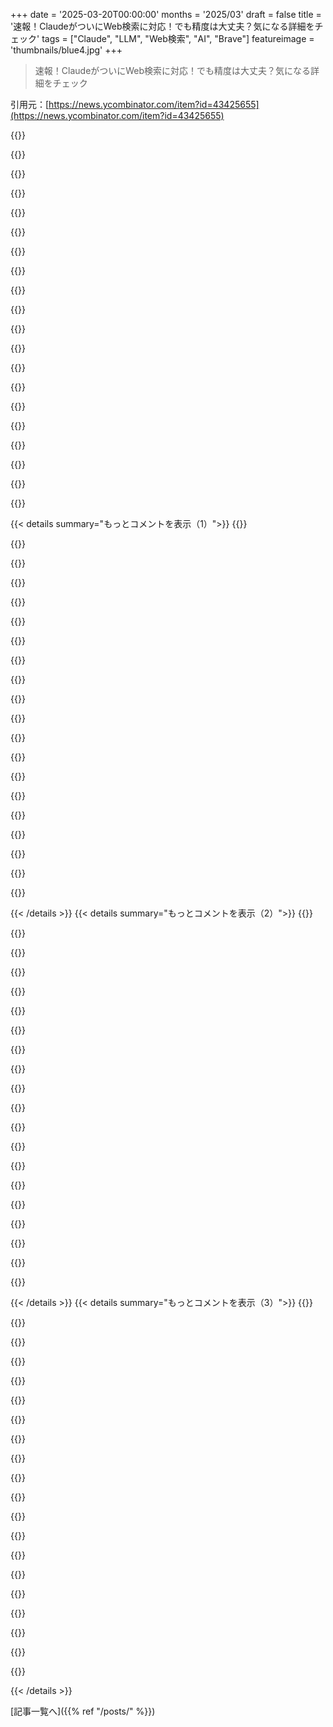 +++
date = '2025-03-20T00:00:00'
months = '2025/03'
draft = false
title = '速報！ClaudeがついにWeb検索に対応！でも精度は大丈夫？気になる詳細をチェック'
tags = ["Claude", "LLM", "Web検索", "AI", "Brave"]
featureimage = 'thumbnails/blue4.jpg'
+++

> 速報！ClaudeがついにWeb検索に対応！でも精度は大丈夫？気になる詳細をチェック

引用元：[https://news.ycombinator.com/item?id=43425655](https://news.ycombinator.com/item?id=43425655)

{{<matomeQuote body="Web検索機能は理論上はマジでいいけど、今まで使ったやつ全部、上位X件を見て、それを正解だって決めつけてるんだよねー。人気のある話題とかよくあるエラーについてLLMに聞くと、上位に出てくるのはブログのスパム記事とか未解決のフォーラムの投稿ばっかで、結局問題解決になんないんだわ。Web検索がマジで使えないってことの表れかもね。でも、それが生成系のシステムにも影響を与えてるってのは面白い。" userName="tcdent" createdAt="2025-03-20T18:07:09" color="">}}

{{<matomeQuote body="＞top X件を見て、それを正解だと解釈する”ってことは、LLMもマジで人間みたいな行動をとるようになってきたってことじゃん？" userName="Almondsetat" createdAt="2025-03-20T18:15:02" color="">}}

{{<matomeQuote body="社会人歴が長くなるほど、ほとんどの人間って仕事できねーなって思うんだよね。LLMが人間っぽくなるって、俺が求めてるのとは真逆だわ。" userName="yoyohello13" createdAt="2025-03-20T18:22:09" color="">}}

{{<matomeQuote body="それって、仕事自体がマジで役に立たないからかもよ？だからって人がダメってわけじゃないし、それで得られる収入で何ができるかって話でもないけど。でも、ほとんどの仕事ってマジで意味ないように見えるよね。" userName="_heimdall" createdAt="2025-03-20T18:25:35" color="#785bff">}}

{{<matomeQuote body="もしかして、もうすでにベーシックインカムって実現してたりして？ただ、それを受け取るためには、意味のない仕事をする必要があるだけなんじゃね？" userName="Toenex" createdAt="2025-03-20T21:24:51" color="#38d3d3">}}

{{<matomeQuote body="ベーシックインカムの弱点の一つは、目的意識の欠如だって言われてるよね。「解決策」は、君が言ってるように、厳密な投資対効果を求めない仕事なのかも。給料はもらえるけど、地域のために掃除したり、草木を育てたりするんだ。誰かが近所のために原価でサワードウを作ったり、誰かが高齢者のために庭の手入れをしたり。" userName="prawn" createdAt="2025-03-20T23:40:17" color="#38d3d3">}}

{{<matomeQuote body="正確にはベーシックインカムじゃないけど、スペイン南部の農村部には、似たような制度があるんだ。「Rural Employment Plan(PER)」って呼ばれてる。清掃とか塗装みたいな簡単な仕事を与えて、収入が少ない人を助けてるんだって。この制度を利用してる人たちは、10代半ばで学校を辞めたような、学歴の低い人が多いらしい。" userName="jmrm" createdAt="2025-03-21T00:50:56" color="#ff5733">}}

{{<matomeQuote body="それって最低賃金のことじゃね？" userName="sanex" createdAt="2025-03-21T02:09:34" color="">}}

{{<matomeQuote body="税金で支えられた労働補助金みたいなもんかな…最低賃金法も必要になるだろうけど。これってマジでいいアイデアだと思う！企業がこういう仕事で人を雇いやすくすることで、みんなの価格が下がり、サービスの利用しやすさが向上する。" userName="sdenton4" createdAt="2025-03-21T15:13:58" color="#785bff">}}

{{<matomeQuote body="仕組みが分かってないだけかもしれないけどさ。これってどうやって価格を下げるのに役立つんだ？税金は誰かが払わなきゃいけないし、結局は消費者が負担することになるんじゃないの？お金の通り道が変わるだけで、結局は誰かが払わなきゃいけない。それなら、税金で価格を補助して、プログラムの運営費も全部まかなう必要があるから、価格が上がるリスクもあるよね。" userName="_heimdall" createdAt="2025-03-21T18:19:41" color="">}}

{{<matomeQuote body="誰がどの仕事に就くかって、どうやって決めるんだろ？" userName="rank0" createdAt="2025-03-21T00:46:04" color="">}}

{{<matomeQuote body="やりたい人がやればいいんじゃない？でも、目的意識を持てそうなこととか、コミュニティを作れそうなことを勧めるのはありだと思うな。働く時間とか頑張る度合いは本人次第で。朝6時に近所の家の雨どいを全部掃除して、午後は自分の趣味に没頭するとかさ。怠けてるように聞こえるかもだけど、これは最低限のUBIがある前提の話ね。効率とかビジネスのあれこれに悩まされなければ、楽しい仕事って結構あると思うんだ。" userName="prawn" createdAt="2025-03-21T02:18:19" color="">}}

{{<matomeQuote body="金銭的なインセンティブがなかったら、誰も溝掃除なんてしないよ。やる価値のある仕事って、大抵はつまらないかキツいものなんだ。だからお金を払って人にやってもらうんでしょ！チャリティで雨どい掃除サービスなんて聞いたことないでしょ？みんな趣味とか家族や友達との時間に使いたいんだよ。" userName="rank0" createdAt="2025-03-21T02:25:23" color="#ff33a1">}}

{{<matomeQuote body="雨どい掃除とか溝掃除の会社がなくなるわけないじゃん？自分で掃除する人もいるだろうし。UBIで従来の企業がなくなるって話は聞いたことないけど、大抵は最低賃金を引き上げるって話でしょ。みんな自分の家の雨どいを掃除する時間が増えるか、お金を払って誰かに頼むようになるだけだよ。<br>チャリティの掃除サービスなら、YouTubeでゴミ屋敷を掃除したり、荒れた庭を無料で手入れしてる人がいるじゃん…😉" userName="prawn" createdAt="2025-03-21T02:31:57" color="#ff5c5c">}}

{{<matomeQuote body="UBIの考え方って、みんながやりたい仕事をするってことだよね…" userName="ldoughty" createdAt="2025-03-21T02:33:46" color="">}}

{{<matomeQuote body="だよね！みんな趣味とか好きなこと、レジャーを追求するようになるでしょ。税金を無駄遣いして借金が増えるだけだよ。直接的な誤投資だね。" userName="rank0" createdAt="2025-03-21T02:48:36" color="">}}

{{<matomeQuote body="そんなことないよ。まともな仕事をしてても、生活必需品を買うお金すらない人がたくさんいるんだよ。将来とか家族のために貯金なんてできないし。問題は仕事がないことじゃなくて、最低限の収入が保証されてないことなんだ。" userName="dataflow" createdAt="2025-03-20T23:54:45" color="#ff33a1">}}

{{<matomeQuote body="完全に解決できる問題じゃないよ。特にどこでも同じようにって考えるならね。<br>“無料のお金”みたいな政策は、良いことよりも悪いことの方が多くなるかも。" userName="rank0" createdAt="2025-03-21T00:45:07" color="">}}

{{<matomeQuote body="UBIは、Marxみたいな価格統制をしない限り、生活必需品を賄えない可能性が高いよ。<br>経済に関わる全員が毎月3000ドルもらえるようになったら、生活必需品とか全ての物の値段が同じように上がると思うよ。" userName="_heimdall" createdAt="2025-03-21T00:37:29" color="#45d325">}}

{{<matomeQuote body="UBIについて意見を言うつもりはなかったんだけど、親コメの人が思ってるのとは違うってことを説明しただけだよ。<br>でもいいや、ちょっとだけ。<br>＞同じように上がる<br>そうなるって確信できる理由を説明してくれる？前にも考えたことがあるけど、必ずそうなるわけじゃないと思うんだ。（色々な要素によるけど）そうなる可能性もあるとは思うけどね。" userName="dataflow" createdAt="2025-03-21T00:45:02" color="#ff33a1">}}

{{< details summary="もっとコメントを表示（1）">}}
{{<matomeQuote body="資本主義って、結局のところ、自由市場が長い目で見るとうまくバランスを取ってくれるって期待に基づいているんだよね。もしお金が増えたせいで需要が上がるだけなら、物価は上がるよ。供給が増えれば、物価の変動は少しは抑えられるけど、ほとんどの製品で物価の方が供給より動きやすいから、お金が増えても、ほとんどは物価が上がる方に使われちゃうんだ。" userName="_heimdall" createdAt="2025-03-21T02:33:12" color="">}}

{{<matomeQuote body="マジでそれな。だから、Twitterのレイオフとか、今回の“DOGE”の粛清ってマジでヤバいと思うんだよね（たとえ「無駄」を省くのが正当だとしても）。「役に立たない仕事をして、週に4通メール送って、あとはTikTok見てるだけ」みたいな？だから何？人が多すぎるし、本当に経済的な価値のある仕事なんて全然足りないんだよ。みんなが尊厳を持って、家族を養って、ある程度の生活水準を保てる方がずっと大事じゃん。企業にいたことある人ならわかると思うけど、役に立ってるか怪しい人ってマジでいっぱいいるし、“tech skills”持ってる人も例外じゃないから。" userName="nyarlathotep_" createdAt="2025-03-20T23:10:04" color="#785bff">}}

{{<matomeQuote body="今って「ブルシット・ジョブ」だけじゃなくて、「ブルシット・エコノミー」でもあるよね。広告がないと売れないようなものばっかりじゃん。例えば、車持ってるなら10年とか20年乗れるのに、広告のせいで数年ごとに新しい車が欲しくなっちゃうんだよね。それが経済を回してるんだけど。車買って、古い車を新しいのが買えない人に売って、その車はアフリカとかに送られて修理されてまた使われるみたいな。でもアフリカの人が本当に必要だっただけで、他の人は別に車なくてもよかったんだよね。車産業ってめっちゃ大きいのに、広告禁止したら1/5くらいになっちゃうんじゃない？もう根本的に生き方を変えないとヤバいけど、金持ちとか影響力のある人が困るから、先送りしてるんだよね。数十年後には子供たちがマジで困ると思う。" userName="mschuster91" createdAt="2025-03-20T23:25:03" color="#38d3d3">}}

{{<matomeQuote body="自由な資本主義は、どっちがどっちかを見抜くのが得意だよね。Elon Muskの考え方の根本にもそれがあると思う。できるだけ多くの仕事を作って、何か悪い影響がないか見極める、みたいな。でも、政府の立場でそれをやっちゃうと、個人の損得だけじゃ済まないから、ちょっと違うよね。" userName="jimbokun" createdAt="2025-03-20T20:39:32" color="">}}

{{<matomeQuote body="エージェントAIのせいで、ホワイトカラーの仕事がマジでヤバくなると思うんだよね。だって、多くの仕事って、別にめっちゃ優秀な人じゃなくても「OK」なレベルでできるんだもん。平均的なAIが平均的な人間より使えるようになったら、一気に状況が変わると思う。" userName="shreezus" createdAt="2025-03-20T20:28:59" color="#ff5c5c">}}

{{<matomeQuote body="うちのCEOと今日話してたんだけど、大学卒業したばっかりの子たちが、AIがエントリーレベルの仕事できるって状況にどう対応するんだろうねって。ちょうど息子が大学に入るところだから、マジでタイムリーな話題なんだよね。Claudeに聞いてみたら、「私と一緒に働く方法を見つけるか、私ができない分野を選べ」って言われた。マジでフレックス。" userName="agrippanux" createdAt="2025-03-20T21:35:04" color="#45d325">}}

{{<matomeQuote body="LLMのハルシネーション（幻覚）をそんなに大問題だと思ってる人がいるのが不思議。人間と会ったことないのかな？" userName="bobxmax" createdAt="2025-03-20T21:53:41" color="">}}

{{<matomeQuote body="OpenAIのDeep Researchの方が優秀な気がする。StackOverflowのめっちゃマイナーな投稿とか、ポーランド旅行の時に役立つ旅行wikiサイトとか見つけてくれたし。どうやってページを見つけてるかわからないけど、ただのGoogle検索より全然良い。" userName="johntb86" createdAt="2025-03-20T19:43:15" color="#ff33a1">}}

{{<matomeQuote body="GrokのDeepSearchとDeeperSearchも結構良いよね。どうやって結果にたどり着いたのかもわかるし。OpenAIのがどうなってるのか知らないけど、Grokは複数回検索して、前の結果を元にどんどん絞り込んでいくみたい。" userName="wongarsu" createdAt="2025-03-20T21:51:29" color="#ff33a1">}}

{{<matomeQuote body="Elon Muskがマジで嫌いだから、Grokを公平に見れないんだよね。自覚してるけど、多分そんなに損はしてないと思う。" userName="labrador" createdAt="2025-03-20T22:08:43" color="">}}

{{<matomeQuote body="ナチスに対しては断固として許さない姿勢が、機能する社会には不可欠だよね。" userName="fpgaminer" createdAt="2025-03-21T01:45:27" color="#38d3d3">}}

{{<matomeQuote body="言ってくれてありがとう。バーにナチスを一人でも入れると、すぐにナチスバーになっちゃうって話を聞いたことあるよ。" userName="labrador" createdAt="2025-03-21T03:07:56" color="#785bff">}}

{{<matomeQuote body="みんなをナチスって呼んでたら、ナチスバーしかなくなるよ。この前Teslaに乗ってるだけでナチスって言われたし、ユダヤ系の血筋なのに。もう意味わかんない。" userName="sshine" createdAt="2025-03-21T05:10:33" color="">}}

{{<matomeQuote body="Grokは技術的にはかなり優秀で、AIエージェントの選択肢としてニッチを埋めてると思う。でも、ナチスの敬礼をするような人がオーナーで、アメリカ政府を解体しようとしてる人のAIを使いたくないって気持ちもめっちゃわかる。" userName="wongarsu" createdAt="2025-03-20T22:19:44" color="#ff5c5c">}}

{{<matomeQuote body="Kagi Assistantを使うと、LLMクエリで検索できるんだよね。今のところ、信頼できる結果が得られてる気がする。例えば、おすすめの製品を聞いてみたら、良い結果が出てきたよ。プレミアムサービスだけど、価値があると思う。" userName="HankWozHere" createdAt="2025-03-20T18:21:53" color="#ff33a1">}}

{{<matomeQuote body="Google検索ってマジでクソだよね。Hacker Newsの人たちの間ではよく言われてるけど、そんなにひどい？プログラミングで使う分には、ドキュメントとかフォーラムとかでうまくいくけど。たまに個人のブログも出てくるし。地域によって検索結果って違うのかな？" userName="magackame" createdAt="2025-03-20T18:20:23" color="">}}

{{<matomeQuote body="Google検索はクソ？ここをクリックして10個の理由を見つけよう！と、使うべき10個の理由！<br>マジでクソだよ。<br>NikeとかStarbucksのサイト？一位確定。<br>製品とかカテゴリとか、例えば「炊飯器は何を買うべき？」とか、アフィリエイトスパムだらけ。だからみんな「+reddit」って検索するんだよね。" userName="Beijinger" createdAt="2025-03-20T18:26:11" color="#45d325">}}

{{<matomeQuote body="「炊飯器は何を買うべき？」で検索したら、bonappetit.comとredditが上位に出てきて、どっちもZojirushiをおすすめしてたよ。" userName="davidcbc" createdAt="2025-03-20T18:36:48" color="#ff5733">}}

{{<matomeQuote body="まずZojirushiは高すぎるし、掃除が面倒。色んな種類のご飯を炊きたいとか、特別な機能が必要ならおすすめするけど。Redditもスパムの万能薬じゃないしね。bonappetit.comはアフィリエイトリンクスパムの典型例だよ。予算重視の選択肢もひどいし。" userName="webstrand" createdAt="2025-03-20T19:11:31" color="">}}

{{<matomeQuote body="Kagiで「炊飯器は何を買うべき？」って検索したらどんな結果になるんだろう？誰かKagiユーザーいたら教えて。" userName="rustc" createdAt="2025-03-20T18:34:13" color="">}}


{{< /details >}}
{{< details summary="もっとコメントを表示（2）">}}
{{<matomeQuote body="Anthropicすげーじゃん！発表してすぐみんなが使えるようにするとかマジ神。<br>OpenAIはマジでイライラする。ロールアウトの時期を言うけど、全然守られないか間違ってるし。<br>Edit：みんな＝有料ユーザーね。無料ティアとか興味ないから。AnthropicとOpenAI両方の有料ユーザーからすると、ロールアウトの違いがマジで気になる。<br>Edit2：アメリカ目線ですまん。" userName="joshstrange" createdAt="2025-03-20T18:14:19" color="#ff5733">}}

{{<matomeQuote body="＞Web検索は、アメリカの有料Claudeユーザー向けの機能プレビューで利用可能になりました。無料プランのユーザーとその他の国へのサポートは近日公開予定です。" userName="bryan0" createdAt="2025-03-20T18:17:40" color="">}}

{{<matomeQuote body="アメリカのプライバシー法がザルだから、最初にテック機能が使えるってのもあるんだろうなー。ハハ..." userName="mpalmer" createdAt="2025-03-20T22:45:18" color="">}}

{{<matomeQuote body="＞OpenAIはマジでイライラする。ロールアウトの時期を言うけど、全然守られないか間違ってるし。<br>エンジニアには同情するわ。営業とかマーケティングとか商品企画が勝手に突っ走って、エンジニアが間に合わない理由を説明する羽目になるんだよな。コード書いてる人が責められるとかマジ勘弁。" userName="willio58" createdAt="2025-03-20T18:29:08" color="">}}

{{<matomeQuote body="OpenAIの発表って、業界の動きに合わせてるように見えるんだよね。Samはニュースとか世間の話題の中心にいたいだけで、発表したものがユーザーに提供できるかとか気にしてないんじゃない？" userName="nilkn" createdAt="2025-03-20T18:31:18" color="#ff5733">}}

{{<matomeQuote body="世間の話題の中心にいることが、今のOpenAIの強みだもんね。一般の人からすると、LLM作ってる会社＝OpenAIってイメージだし。Samはそれを維持しないといけないからね。" userName="wongarsu" createdAt="2025-03-20T22:01:46" color="">}}

{{<matomeQuote body="「できるまでやったるわ！」って感じだよね。Samがそうする理由はわかるけど、それで市場が安心するってのが不思議。" userName="klabb3" createdAt="2025-03-21T00:35:41" color="">}}

{{<matomeQuote body="世界中でリリースするまで待つと時間かかるじゃん？エンジニアリングの問題じゃなくて、コンプライアンスとか法律とかの問題で。とりあえず最小限の機能でリリースして、フィードバックもらってから他の国でリリースする方が早くない？何が問題なの？" userName="gizmodo59" createdAt="2025-03-21T02:04:44" color="">}}

{{<matomeQuote body="提供する機能によっては、地域ごとのCSPに機能や容量が足りない場合があるから、世界中で安定して提供できないってこともあるかもね。OpenAIみたいな大企業は例外だと思うけど。" userName="op00to" createdAt="2025-03-21T13:04:31" color="">}}

{{<matomeQuote body="そっかー、でも俺が言いたかったのは、外部の出来事に対応して発表することなんだよね。お互いを出し抜いて、 hypeを作ろうとしてるのが見え見えじゃん。samaだけじゃないと思うけど、特にThielの考えの人たちは。" userName="klabb3" createdAt="2025-03-21T03:19:17" color="">}}

{{<matomeQuote body="samaって広報担当として、よく大げさなこと言うじゃん。しかも曖昧で、安全とか企業秘密とかで内容見せてくれないし。VCが中心だった頃は投資家のfomoを煽るのが目的だったから、そういう文化が広まってたんだと思う。Teslaみたいな大企業もまだやってるし、まだ存在しない製品を売ったりしてるよね。samaの発言で、buzzを呼ぶためだけのホラだって思う具体例が欲しい？すぐ見つかるよ。" userName="klabb3" createdAt="2025-03-21T14:19:38" color="">}}

{{<matomeQuote body="彼らがそうする理由はわかるけど、あえて嘘だと解釈してる。OpenAIがニュースに合わせて発表するけど、実際にはまだ動いてないっていうのが嫌なんだよね。Advanced Voiceのデモも、Googleから注目を奪うためだけだったと思うし。あれからだいぶ経つけど、デモで言ってたほど良くないじゃん。" userName="saurik" createdAt="2025-03-21T03:13:35" color="#ff5733">}}

{{<matomeQuote body="＞Web検索は、アメリカ在住の有料Claudeユーザー向けの機能プレビューで利用可能だって。<br>有料ユーザーなら誰でも使えるんだってさ。OpenAIは展開が遅いんだよね。両方課金してるけど、OpenAIの新機能は試すの忘れちゃうこと多いもん。たまに即日だけど、展開にかかる時間はバラバラ。" userName="joshstrange" createdAt="2025-03-20T18:18:04" color="">}}

{{<matomeQuote body="アメリカの有料ユーザー_限定_だって。ヨーロッパの俺は使えない。" userName="deivid" createdAt="2025-03-20T18:23:50" color="">}}

{{<matomeQuote body="アメリカ在住の有料ユーザーって言った方がわかりやすいよね。アメリカに住んでるけど、アメリカ合衆国が考える”アメリカ”じゃないから、まだこの新機能使えないんだ。" userName="DrammBA" createdAt="2025-03-20T22:00:35" color="#ff5733">}}

{{<matomeQuote body="”USA”の略語としてAmericaを使うのは、アメリカ在住の人だけじゃないでしょ。" userName="marcellus23" createdAt="2025-03-21T16:50:07" color="">}}

{{<matomeQuote body="VPN使ってアメリカに安全に短期滞在できないかな？Anthropicがどうやってジオロックしてるか分からないけど。" userName="op00to" createdAt="2025-03-21T13:05:40" color="">}}

{{<matomeQuote body="どの部分のこと？「United States」の部分を見逃してたから、元のコメントは修正済み。" userName="joshstrange" createdAt="2025-03-20T20:34:48" color="">}}

{{<matomeQuote body="俺のコードをパクって金儲けしてるのに、俺にはいつ金が入るんだ？一方的すぎるだろ、この話。" userName="zelphirkalt" createdAt="2025-03-21T05:51:11" color="">}}

{{<matomeQuote body="検索エンジンはBraveが提供してるみたいだよ。<br>https://simonwillison.net/2025/Mar/21/anthropic-use-brave/<br>・BraveはAnthropic Trust Center portalのサブプロセッサとしてリストされてる。<br>・ClaudeとBraveの”interesting pelican facts”の検索結果は完全に一致。<br>・Claudeにweb_search toolの定義を聞くと、プロパティの一つに”BraveSearchParams”ってのがある。" userName="simonw" createdAt="2025-03-21T17:27:12" color="#45d325">}}


{{< /details >}}
{{< details summary="もっとコメントを表示（3）">}}
{{<matomeQuote body="BraveってBasic Attention Tokenがほぼ死んでるのに生き残るんだね。すごいピボットだ。" userName="sebmellen" createdAt="2025-03-21T18:22:33" color="#38d3d3">}}

{{<matomeQuote body="https://en.wikipedia.org/wiki/Brave_(web_browser)#Controvers…" userName="davidcbc" createdAt="2025-03-21T23:32:33" color="">}}

{{<matomeQuote body="MCPプラグインをインストールして、好きな検索エンジンを使えば？<br>不満があるなら、文句言う前にまず解決策を考えてみな。" userName="exhaze" createdAt="2025-03-21T19:00:01" color="">}}

{{<matomeQuote body="使わなきゃいいじゃん、それか自分で作れば？" userName="orangesun" createdAt="2025-03-25T08:30:32" color="">}}

{{<matomeQuote body="テストしたら盛大にハルシネーション起こしたわ。「Arrowサポート付きのPostgresにアクセスするRust crate」って聞いたら、架空のarrow-postgres crateを作り上げて、サンプルコードまで生成してた！" userName="herdcall" createdAt="2025-03-21T00:14:45" color="">}}

{{<matomeQuote body="本当にweb検索した？web検索機能をオンにしないとダメだし、検索中はインターフェースもちょっと違うし、結果には見つけたサイトへのリンクも表示されるはずだよ。" userName="yakz" createdAt="2025-03-21T11:14:30" color="">}}

{{<matomeQuote body="その通り。LLMは従来の検索エンジンじゃないから、検索エンジンのように促すべきじゃない。「Arrowサポート付きのPostgresにアクセスするRust crate」と「Arrowサポート付きのPostgresにアクセスするRust crateってどんな感じ？」の違いは、言語モデルの観点からは大差ない。ツールを使いこなせない人がいるんだよね、そういう人はツールのせいにするからすぐわかる。" userName="CamperBob2" createdAt="2025-03-21T16:44:31" color="#45d325">}}

{{<matomeQuote body="LLMはそうあるべきだし、実際そうなってると思う。検索フレーズで済むなら、わざわざ質問形式にする必要なくね？丁寧な言葉遣いは人間相手だから意味がある。システムプロンプトで「検索フレーズのようなクエリには、非会話的な口調で答える」みたいに指示しようかな。" userName="Sharlin" createdAt="2025-03-21T09:56:12" color="#45d325">}}

{{<matomeQuote body="めっちゃ同意。試してみたら全然違う結果になったよ。<br>「ベテランのソフトウェアエンジニアとして、経験の浅いエンジニアにアドバイスするつもりで答えて。Apache Arrowサポート付きのPostgreSQLにアクセスするRust crateを探してるんだけど、どうすればいい？メリットとデメリットは？」" userName="timdellinger" createdAt="2025-03-21T13:13:51" color="#ff33a1">}}

{{<matomeQuote body="“プロンプティング”って正直言って迷信だよね。OPのバージョンと、ちゃんとした文章で言うのとで、どれだけ影響がある？キーワードが重要なんじゃないかな。" userName="elicksaur" createdAt="2025-03-21T04:02:44" color="">}}

{{<matomeQuote body="それ違うんじゃない？キーワードだけじゃ意味ないんだよね。Transformerモデルにとって重要なのは単語同士の関係性なんだって。モデルはプロンプトに対して、文脈に合った意味のある答えを出そうとするから、文脈をちゃんと与えてあげないとダメだよ。短い文とか、バラバラのキーワードだけじゃ、思った通りの結果にならないかもね。「I'm feeling lucky」と「Attention is all you need」は相性悪いってこと。" userName="CamperBob2" createdAt="2025-03-21T16:58:05" color="">}}

{{<matomeQuote body="最初にコンテキストと詳細をしっかり伝えると、うまくいくことが多い気がする。ある程度コンテキストが分かれば、あとは短い言葉や命令で指示できるかな。" userName="op00to" createdAt="2025-03-21T13:07:45" color="#ff5733">}}

{{<matomeQuote body="質問をそのまま答えの冒頭で繰り返すみたいな、オウム返しが多い気がするんだよね。もし注意しないと、質問の中でXを仮定してると、LLMもXが正しいと思い込んじゃうことがある。ChatGPTはウェブ検索で改善されてきてるけど。Claudeで良い結果を得るには、情報源へのリンク付きで答えを求めるのが良い。でも、ソースにないことを勝手に作り上げちゃうこともあるんだよね。" userName="Swannie" createdAt="2025-03-24T06:26:13" color="">}}

{{<matomeQuote body="それはそうだね。ここで重要なのは、必要なコンテキストが全部与えられてることだと思う。もし既存の問題で例外的なケースを説明する必要があるなら、コンテキストウィンドウにはその例外ケースも定義する必要があるよね。" userName="elicksaur" createdAt="2025-03-21T15:00:14" color="#ff5733">}}

{{<matomeQuote body="ローカルのLLMを使う上で一番の問題は、大手さんのサービスに比べてコンテキストサイズが限られてることだよね。" userName="op00to" createdAt="2025-03-22T13:43:52" color="">}}

{{<matomeQuote body="これって本当かな？Claudeとかが「お助けアシスタント」としてプロンプトされてるからじゃない？もし生のLLMにGoogle検索みたいに入力したら、ただの物語として続きを書くだけかもしれないよ。" userName="globular-toast" createdAt="2025-03-21T07:24:45" color="">}}

{{<matomeQuote body="プロンプトは重要だよ。プロンプトの言葉はめっちゃ大事。<br>今回のプロンプトの問題点は、文章が完全じゃないってことじゃなくて、正確じゃないってことだと思う。「rust」って言っても、プログラミング言語じゃなくて金属の腐食のことかもしれないじゃん。そこに矢印があって…。ほとんど情報がない状態で、思った通りに動かないって文句言うのは無理があるよ。" userName="borgdefenser" createdAt="2025-03-22T10:33:10" color="#ff5733">}}

{{<matomeQuote body="面白いことに、検索エンジンに質問をフルセンテンスで入力する人も多いよね。それは年配の人とか、コンピューターに慣れてない人によくあること。俺みたいなギークは、常に必要最低限のものを理解しようとするんだよね（少なくとも仕事では。みんな楽しんでることは最適化しないといいな）。" userName="globular-toast" createdAt="2025-03-21T07:28:05" color="">}}

{{<matomeQuote body="若いとか年寄りとか関係なく、検索エンジンは純粋なキーワード検索から離れて、クエリをそのまま入力した方が良い結果が得られることが多いよ。特にGoogleはね。" userName="whatevertrevor" createdAt="2025-03-21T09:02:52" color="#ff5c5c">}}

{{<matomeQuote body="それがみんなが検索結果を嫌う理由かもね。キーワード検索からフルセンテンス検索に変わったけど、多くの人がその変化についていけてないんだ。" userName="unshavedyak" createdAt="2025-03-21T14:33:40" color="">}}


{{< /details >}}


[記事一覧へ]({{% ref "/posts/" %}})
